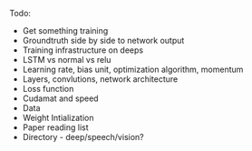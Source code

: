 Todo:
- Get something training
- Groundtruth side by side to network output
- Training infrastructure on deeps
- LSTM vs normal vs relu
- Learning rate, bias unit, optimization algorithm, momentum
- Layers, convlutions, network architecture
- Loss function
- Cudamat and speed
- Data
- Weight Intialization
- Paper reading list
- Directory - deep/speech/vision?